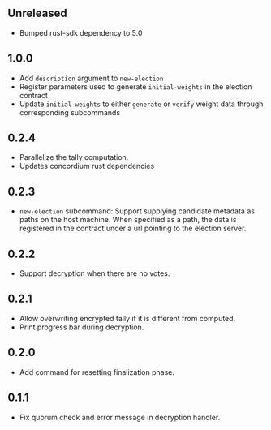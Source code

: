 ## Unreleased

- Bumped rust-sdk dependency to 5.0

## 1.0.0

- Add `description` argument to `new-election`
- Register parameters used to generate `initial-weights` in the election contract 
- Update `initial-weights` to either `generate` or `verify` weight data through corresponding subcommands

## 0.2.4

- Parallelize the tally computation.
- Updates concordium rust dependencies

## 0.2.3

- `new-election` subcommand: Support supplying candidate metadata as paths on the host machine.
  When specified as a path, the data is registered in the contract under a url pointing to the election server.

## 0.2.2

- Support decryption when there are no votes.

## 0.2.1

- Allow overwriting encrypted tally if it is different from computed.
- Print progress bar during decryption.

## 0.2.0

- Add command for resetting finalization phase.

## 0.1.1

- Fix quorum check and error message in decryption handler.
